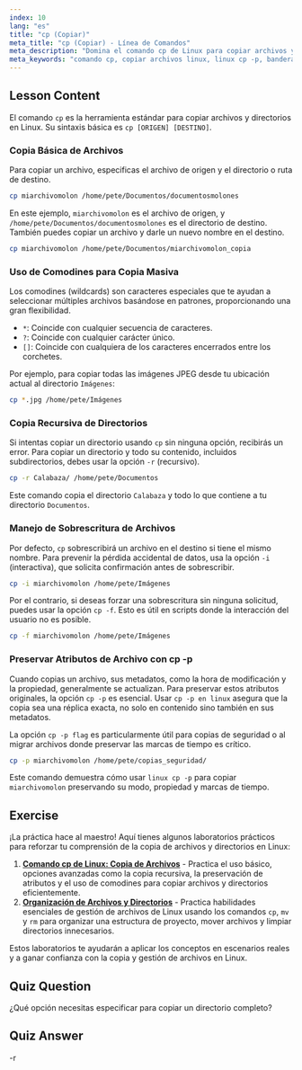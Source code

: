```yaml
---
index: 10
lang: "es"
title: "cp (Copiar)"
meta_title: "cp (Copiar) - Línea de Comandos"
meta_description: "Domina el comando cp de Linux para copiar archivos y directorios. Esta guía cubre opciones esenciales como la copia recursiva (-r), preservar atributos con la bandera cp -p, y forzar sobrescrituras con la bandera cp -f. Aprende cómo cp -p en Linux ayuda a mantener los metadatos del archivo."
meta_keywords: "comando cp, copiar archivos linux, linux cp -p, bandera cp -p, cp -p en linux, bandera cp -f, copia recursiva, cp -r, comodines linux, línea de comandos linux"
---
```


## Lesson Content

El comando `cp` es la herramienta estándar para copiar archivos y directorios en Linux. Su sintaxis básica es `cp [ORIGEN] [DESTINO]`.

### Copia Básica de Archivos

Para copiar un archivo, especificas el archivo de origen y el directorio o ruta de destino.

```bash
cp miarchivomolon /home/pete/Documentos/documentosmolones
```

En este ejemplo, `miarchivomolon` es el archivo de origen, y `/home/pete/Documentos/documentosmolones` es el directorio de destino. También puedes copiar un archivo y darle un nuevo nombre en el destino.

```bash
cp miarchivomolon /home/pete/Documentos/miarchivomolon_copia
```

### Uso de Comodines para Copia Masiva

Los comodines (wildcards) son caracteres especiales que te ayudan a seleccionar múltiples archivos basándose en patrones, proporcionando una gran flexibilidad.

- `*`: Coincide con cualquier secuencia de caracteres.
- `?`: Coincide con cualquier carácter único.
- `[]`: Coincide con cualquiera de los caracteres encerrados entre los corchetes.

Por ejemplo, para copiar todas las imágenes JPEG desde tu ubicación actual al directorio `Imágenes`:

```bash
cp *.jpg /home/pete/Imágenes
```

### Copia Recursiva de Directorios

Si intentas copiar un directorio usando `cp` sin ninguna opción, recibirás un error. Para copiar un directorio y todo su contenido, incluidos subdirectorios, debes usar la opción `-r` (recursivo).

```bash
cp -r Calabaza/ /home/pete/Documentos
```

Este comando copia el directorio `Calabaza` y todo lo que contiene a tu directorio `Documentos`.

### Manejo de Sobrescritura de Archivos

Por defecto, `cp` sobrescribirá un archivo en el destino si tiene el mismo nombre. Para prevenir la pérdida accidental de datos, usa la opción `-i` (interactiva), que solicita confirmación antes de sobrescribir.

```bash
cp -i miarchivomolon /home/pete/Imágenes
```

Por el contrario, si deseas forzar una sobrescritura sin ninguna solicitud, puedes usar la opción `cp -f`. Esto es útil en scripts donde la interacción del usuario no es posible.

```bash
cp -f miarchivomolon /home/pete/Imágenes
```

### Preservar Atributos de Archivo con cp -p

Cuando copias un archivo, sus metadatos, como la hora de modificación y la propiedad, generalmente se actualizan. Para preservar estos atributos originales, la opción `cp -p` es esencial. Usar `cp -p en linux` asegura que la copia sea una réplica exacta, no solo en contenido sino también en sus metadatos.

La opción `cp -p flag` es particularmente útil para copias de seguridad o al migrar archivos donde preservar las marcas de tiempo es crítico.

```bash
cp -p miarchivomolon /home/pete/copias_seguridad/
```

Este comando demuestra cómo usar `linux cp -p` para copiar `miarchivomolon` preservando su modo, propiedad y marcas de tiempo.

## Exercise

¡La práctica hace al maestro! Aquí tienes algunos laboratorios prácticos para reforzar tu comprensión de la copia de archivos y directorios en Linux:

1. **[Comando cp de Linux: Copia de Archivos](https://labex.io/es/labs/linux-linux-cp-command-file-copying-209744)** - Practica el uso básico, opciones avanzadas como la copia recursiva, la preservación de atributos y el uso de comodines para copiar archivos y directorios eficientemente.
2. **[Organización de Archivos y Directorios](https://labex.io/es/labs/linux-organizing-files-and-directories-387877)** - Practica habilidades esenciales de gestión de archivos de Linux usando los comandos `cp`, `mv` y `rm` para organizar una estructura de proyecto, mover archivos y limpiar directorios innecesarios.

Estos laboratorios te ayudarán a aplicar los conceptos en escenarios reales y a ganar confianza con la copia y gestión de archivos en Linux.

## Quiz Question

¿Qué opción necesitas especificar para copiar un directorio completo?

## Quiz Answer

-r
